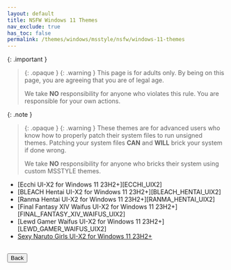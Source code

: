 ```yaml
---
layout: default
title: NSFW Windows 11 Themes
nav_exclude: true
has_toc: false
permalink: /themes/windows/msstyle/nsfw/windows-11-themes
---
```


{: .important }
> {: .opaque }
> {: .warning }
> This page is for adults only. By being on this page, you are agreeing that you are of legal age.
>
> We take **NO** responsibility for anyone who violates this rule. You are responsible for your own actions.

{: .note }
> {: .opaque }
> {: .warning }
> These themes are for advanced users who know how to properly patch their system files to run unsigned themes. 
> Patching your system files **CAN** and **WILL** brick your system if done wrong.
>
> We take **NO** responsibility for anyone who bricks their system using custom MSSTYLE themes.


* [Ecchi UI-X2 for Windows 11 23H2+][ECCHI_UIX2]
* [BLEACH Hentai UI-X2 for Windows 11 23H2+][BLEACH_HENTAI_UIX2]
* [Ranma Hentai UI-X2 for Windows 11 23H2+][RANMA_HENTAI_UIX2]
* [Final Fantasy XIV Waifus UI-X2 for Windows 11 23H2+][FINAL_FANTASY_XIV_WAIFUS_UIX2]
* [Lewd Gamer Waifus UI-X2 for Windows 11 23H2+][LEWD_GAMER_WAIFUS_UIX2]
* [Sexy Naruto Girls UI-X2 for Windows 11 23H2+][SEXY_NARUTO_GIRLS_UIX2]  

<!-- [ECCHI_UIX2]: /ecchi-ui-x2-theme-for-windows-11-23h2 -->
<!-- [BLEACH_HENTAI_UIX2]: /bleach-hentai-ui-x2-themes-for-windows-11-23h2 -->
<!-- [RANMA_HENTAI_UIX2]: /ranma-hentai-ui-x2-theme-for-windows-11-23h2 -->
<!-- [FINAL_FANTASY_XIV_WAIFUS_UIX2]: /final-fantasy-xiv-waifus-ui-x2-theme-for-windows-11-23h2 -->
<!-- [LEWD_GAMER_WAIFUS_UIX2]: /lewd-gamer-waifus-ui-theme-for-windows-11-23h2-x2 -->
[SEXY_NARUTO_GIRLS_UIX2]: /sexy-naruto-girls-ui-x2-theme-for-windows-11-23h2

<!-- ////////////////////////////////////////////////////////////////////////////////////////////////////////////////////// -->
<br />
<a href="/themes/windows/msstyle/nsfw">
<button type="button" name="button" class="btn">Back</button>
</a>
<br />
<!-- ////////////////////////////////////////////////////////////////////////////////////////////////////////////////////// -->
